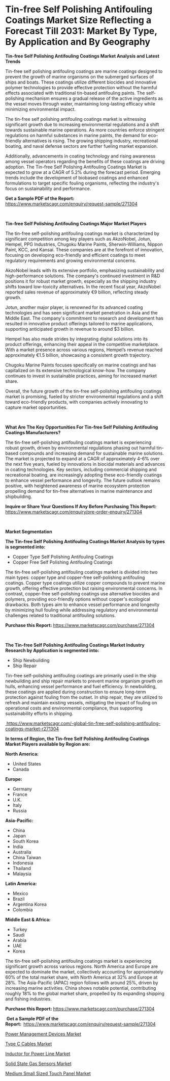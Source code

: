 <p><h1>Tin-free Self Polishing Antifouling Coatings Market Size Reflecting a Forecast Till 2031: Market By Type, By Application and By Geography</h1></p><p><strong>Tin-free Self Polishing Antifouling Coatings Market Analysis and Latest Trends</strong></p>
<p><p>Tin-free self polishing antifouling coatings are marine coatings designed to prevent the growth of marine organisms on the submerged surfaces of ships and boats. These coatings utilize different biocides and innovative polymer technologies to provide effective protection without the harmful effects associated with traditional tin-based antifouling paints. The self-polishing mechanism ensures a gradual release of the active ingredients as the vessel moves through water, maintaining long-lasting efficacy while minimizing environmental impact.</p><p>The tin-free self polishing antifouling coatings market is witnessing significant growth due to increasing environmental regulations and a shift towards sustainable marine operations. As more countries enforce stringent regulations on harmful substances in marine paints, the demand for eco-friendly alternatives is rising. The growing shipping industry, recreational boating, and naval defense sectors are further fueling market expansion. </p><p>Additionally, advancements in coating technology and rising awareness among vessel operators regarding the benefits of these coatings are driving adoption. The Tin-free Self Polishing Antifouling Coatings Market is expected to grow at a CAGR of 5.2% during the forecast period. Emerging trends include the development of biobased coatings and enhanced formulations to target specific fouling organisms, reflecting the industry's focus on sustainability and performance.</p></p>
<p><strong>Get a Sample PDF of the Report:&nbsp;</strong> <a href="https://www.marketscagr.com/enquiry/request-sample/271304?utm_campaign=1816&utm_medium=2&utm_source=Github&utm_content=ia&utm_term=30102024&utm_id=tin-free-self-polishing-antifouling-coatings">https://www.marketscagr.com/enquiry/request-sample/271304</a></p>
<p>&nbsp;</p>
<p><strong>Tin-free Self Polishing Antifouling Coatings Major Market Players</strong></p>
<p><p>The tin-free self-polishing antifouling coatings market is characterized by significant competition among key players such as AkzoNobel, Jotun, Hempel, PPG Industries, Chugoku Marine Paints, Sherwin-Williams, Nippon Paint, KCC, and Kansai. These companies are at the forefront of innovation, focusing on developing eco-friendly and efficient coatings to meet regulatory requirements and growing environmental concerns.</p><p>AkzoNobel leads with its extensive portfolio, emphasizing sustainability and high-performance solutions. The company's continued investment in R&D positions it for robust market growth, especially as the shipping industry shifts toward low-toxicity alternatives. In the recent fiscal year, AkzoNobel reported sales revenue of approximately €9 billion, reflecting steady growth.</p><p>Jotun, another major player, is renowned for its advanced coating technologies and has seen significant market penetration in Asia and the Middle East. The company's commitment to research and development has resulted in innovative product offerings tailored to marine applications, supporting anticipated growth in revenue to around $3 billion.</p><p>Hempel has also made strides by integrating digital solutions into its product offerings, enhancing their appeal in the competitive marketplace. With a market presence across various regions, Hempel’s revenue reached approximately €1.5 billion, showcasing a consistent growth trajectory.</p><p>Chugoku Marine Paints focuses specifically on marine coatings and has capitalized on its extensive technological know-how. The company continues to invest in sustainable practices, aiming for increased market share.</p><p>Overall, the future growth of the tin-free self-polishing antifouling coatings market is promising, fueled by stricter environmental regulations and a shift toward eco-friendly products, with companies actively innovating to capture market opportunities.</p></p>
<p>&nbsp;</p>
<p><strong>What Are The Key Opportunities For Tin-free Self Polishing Antifouling Coatings Manufacturers?</strong></p>
<p><p>The tin-free self-polishing antifouling coatings market is experiencing robust growth, driven by environmental regulations phasing out harmful tin-based compounds and increasing demand for sustainable marine solutions. The market is projected to expand at a CAGR of approximately 4-6% over the next five years, fueled by innovations in biocidal materials and advances in coating technologies. Key sectors, including commercial shipping and recreational boating, are increasingly adopting these eco-friendly coatings to enhance vessel performance and longevity. The future outlook remains positive, with heightened awareness of marine ecosystem protection propelling demand for tin-free alternatives in marine maintenance and shipbuilding.</p></p>
<p><strong>Inquire or Share Your Questions If Any Before Purchasing This Report:</strong> <a href="https://www.marketscagr.com/enquiry/pre-order-enquiry/271304?utm_campaign=1816&utm_medium=2&utm_source=Github&utm_content=ia&utm_term=30102024&utm_id=tin-free-self-polishing-antifouling-coatings">https://www.marketscagr.com/enquiry/pre-order-enquiry/271304</a></p>
<p>&nbsp;</p>
<p><strong>Market Segmentation</strong></p>
<p><strong>The Tin-free Self Polishing Antifouling Coatings Market Analysis by types is segmented into:</strong></p>
<p><ul><li>Copper Type Self Polishing Antifouling Coatings</li><li>Copper Free Self Polishing Antifouling Coatings</li></ul></p>
<p><p>The tin-free self-polishing antifouling coatings market is divided into two main types: copper type and copper-free self-polishing antifouling coatings. Copper type coatings utilize copper compounds to prevent marine growth, offering effective protection but raising environmental concerns. In contrast, copper-free self-polishing coatings use alternative biocides and polymers, providing eco-friendly options without copper's ecological drawbacks. Both types aim to enhance vessel performance and longevity by minimizing hull fouling while addressing regulatory and environmental challenges related to traditional antifouling solutions.</p></p>
<p><strong>Purchase this Report:&nbsp;</strong><a href="https://www.marketscagr.com/purchase/271304?utm_campaign=1816&utm_medium=2&utm_source=Github&utm_content=ia&utm_term=30102024&utm_id=tin-free-self-polishing-antifouling-coatings">https://www.marketscagr.com/purchase/271304</a></p>
<p>&nbsp;</p>
<p><strong>The Tin-free Self Polishing Antifouling Coatings Market Industry Research by Application is segmented into:</strong></p>
<p><ul><li>Ship Newbuilding</li><li>Ship Repair</li></ul></p>
<p><p>Tin-free self-polishing antifouling coatings are primarily used in the ship newbuilding and ship repair markets to prevent marine organism growth on hulls, enhancing vessel performance and fuel efficiency. In newbuilding, these coatings are applied during construction to ensure long-term protection against fouling from the outset. In ship repair, they are utilized to refresh and maintain existing vessels, mitigating the impact of fouling on operational costs and environmental compliance, thus supporting sustainability efforts in shipping.</p></p>
<p><a href="https://www.marketscagr.com/-global-tin-free-self-polishing-antifouling-coatings-market-r271304?utm_campaign=1816&utm_medium=2&utm_source=Github&utm_content=ia&utm_term=30102024&utm_id=tin-free-self-polishing-antifouling-coatings">&nbsp;https://www.marketscagr.com/-global-tin-free-self-polishing-antifouling-coatings-market-r271304</a></p>
<p><strong>In terms of Region, the Tin-free Self Polishing Antifouling Coatings Market Players available by Region are:</strong></p>
<p>
    <p> <strong> North America: </strong>
        <ul>
            <li>United States</li>
            <li>Canada</li>
        </ul>
        </p> 
    <p> <strong> Europe: </strong>
        <ul>
            <li>Germany</li>
            <li>France</li>
            <li>U.K.</li>
            <li>Italy</li>
            <li>Russia</li>
        </ul>
        </p> 
    <p> <strong> Asia-Pacific: </strong>
        <ul>
            <li>China</li>
            <li>Japan</li>
            <li>South Korea</li>
            <li>India</li>
            <li>Australia</li>
            <li>China Taiwan</li>
            <li>Indonesia</li>
            <li>Thailand</li>
            <li>Malaysia</li>
        </ul>
        </p> 
    <p> <strong> Latin America: </strong>
        <ul>
            <li>Mexico</li>
            <li>Brazil</li>
            <li>Argentina Korea</li>
            <li>Colombia</li>
        </ul>
        </p> 
    <p> <strong> Middle East & Africa: </strong>
        <ul>
            <li>Turkey</li>
            <li>Saudi</li>
            <li>Arabia</li>
            <li>UAE</li>
            <li>Korea</li>
        </ul>
    </p>
    </p>
<p><p>The tin-free self-polishing antifouling coatings market is experiencing significant growth across various regions. North America and Europe are expected to dominate the market, collectively accounting for approximately 60% of the total market share, with North America at 32% and Europe at 28%. The Asia-Pacific (APAC) region follows with around 25%, driven by increasing marine activities. China shows notable potential, contributing roughly 18% to the global market share, propelled by its expanding shipping and fishing industries.</p></p>
<p><strong>Purchase this Report: </strong><a href="https://www.marketscagr.com/purchase/271304?utm_campaign=1816&utm_medium=2&utm_source=Github&utm_content=ia&utm_term=30102024&utm_id=tin-free-self-polishing-antifouling-coatings">https://www.marketscagr.com/purchase/271304</a></p>
<p>&nbsp;<strong>Get a Sample PDF of the Report:&nbsp;&nbsp;</strong><a href="https://www.marketscagr.com/enquiry/request-sample/271304?utm_campaign=1816&utm_medium=2&utm_source=Github&utm_content=ia&utm_term=30102024&utm_id=tin-free-self-polishing-antifouling-coatings">https://www.marketscagr.com/enquiry/request-sample/271304</a></p>
<p><strong></strong></p>
<p><p><a href="https://www.linkedin.com/pulse/global-power-management-devices-market-analysis-key-trends-future-vwpnc?utm_campaign=1816&utm_medium=2&utm_source=Github&utm_content=ia&utm_term=30102024&utm_id=tin-free-self-polishing-antifouling-coatings">Power Management Devices Market</a></p><p><a href="https://www.linkedin.com/pulse/strategic-roadmap-success-global-type-c-cables-market-bgpyc?utm_campaign=1816&utm_medium=2&utm_source=Github&utm_content=ia&utm_term=30102024&utm_id=tin-free-self-polishing-antifouling-coatings">Type C Cables Market</a></p><p><a href="https://www.linkedin.com/pulse/inductor-power-line-market-opportunities-emerging-global-trends-wocwc?utm_campaign=1816&utm_medium=2&utm_source=Github&utm_content=ia&utm_term=30102024&utm_id=tin-free-self-polishing-antifouling-coatings">Inductor for Power Line Market</a></p><p><a href="https://www.linkedin.com/pulse/strategic-roadmap-global-solid-state-gas-sensors-market-insights-8of9e?utm_campaign=1816&utm_medium=2&utm_source=Github&utm_content=ia&utm_term=30102024&utm_id=tin-free-self-polishing-antifouling-coatings">Solid State Gas Sensors Market</a></p><p><a href="https://www.linkedin.com/pulse/market-insights-global-medium-small-sized-touch-panel-forecast-62eic?utm_campaign=1816&utm_medium=2&utm_source=Github&utm_content=ia&utm_term=30102024&utm_id=tin-free-self-polishing-antifouling-coatings">Medium Small Sized Touch Panel Market</a></p></p>